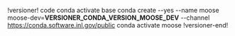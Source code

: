 
!versioner! code
conda activate base
conda create --yes --name moose moose-dev=__VERSIONER_CONDA_VERSION_MOOSE_DEV__ --channel https://conda.software.inl.gov/public
conda activate moose
!versioner-end!
